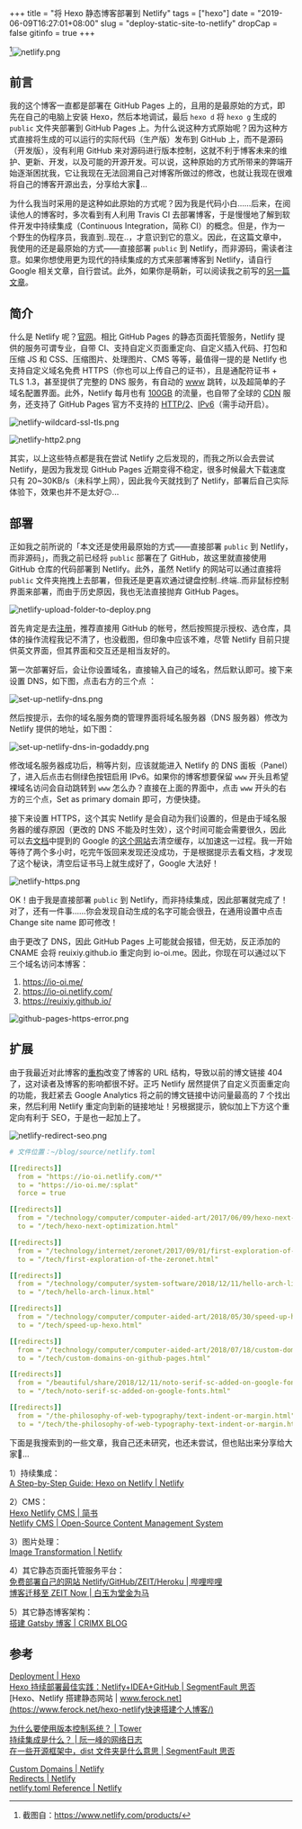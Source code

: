 +++
title = "将 Hexo 静态博客部署到 Netlify"
tags = ["hexo"]
date = "2019-06-09T16:27:01+08:00"
slug = "deploy-static-site-to-netlify"
dropCap = false
gitinfo = true
+++

[^1]![netlify.png](/images/netlify.png "开箱即用的 Netlify")

## 前言

我的这个博客一直都是部署在 GitHub Pages 上的，且用的是最原始的方式，即先在自己的电脑上安装 Hexo，然后本地调试，最后 `hexo d` 将 `hexo g` 生成的 `public` 文件夹部署到 GitHub Pages 上。为什么说这种方式原始呢？因为这种方式直接将生成的可以运行的实际代码（生产版）发布到 GitHub 上，而不是源码（开发版），没有利用 GitHub 来对源码进行版本控制，这就不利于博客未来的维护、更新、开发，以及可能的开源开发。可以说，这种原始的方式所带来的弊端开始逐渐困扰我，它让我现在无法回溯自己对博客所做过的修改，也就让我现在很难将自己的博客开源出去，分享给大家🤕...

为什么我当时采用的是这种如此原始的方式呢？因为我是代码小白……后来，在阅读他人的博客时，多次看到有人利用 Travis CI 去部署博客，于是慢慢地了解到软件开发中持续集成（Continuous Integration，简称 CI）的概念。但是，作为一个野生的伪程序员，我直到..现在..，才意识到它的意义。因此，在这篇文章中，我使用的还是最原始的方式——直接部署 `public` 到 Netlify，而非源码，需读者注意。如果你想使用更为现代的持续集成的方式来部署博客到 Netlify，请自行 Google 相关文章，自行尝试。此外，如果你是萌新，可以阅读我之前写的[另一篇文章](/tech/hexo-next-optimization/)。

## 简介

什么是 Netlify 呢？[官网](https://www.netlify.com/)。相比 GitHub Pages 的静态页面托管服务，Netlify 提供的服务可谓专业，自带 CI、支持自定义页面重定向、自定义插入代码、打包和压缩 JS 和 CSS、压缩图片、处理图片、CMS 等等，最值得一提的是 Netlify 也支持自定义域名免费 HTTPS（你也可以上传自己的证书），且是通配符证书 + TLS 1.3，甚至提供了完整的 DNS 服务，有自动的 [www](https://www.netlify.com/docs/custom-domains/#domain-redirects) 跳转，以及超简单的子域名配置界面。此外，Netlify 每月也有 [100GB](https://www.netlify.com/pricing/) 的流量，也自带了全球的 [CDN](https://www.netlify.com/blog/2016/04/15/make-your-site-faster-with-netlifys-intelligent-cdn/) 服务，还支持了 GitHub Pages 官方不支持的 [HTTP/2](https://www.netlify.com/blog/2015/10/20/netlify-news-no.-6/)、[IPv6](https://www.netlify.com/blog/2018/11/26/announcing-ipv6-support-on-the-netlify-application-delivery-network/)（需手动开启）。

![netlify-wildcard-ssl-tls.png](/images/netlify-wildcard-ssl-tls.png "通配符证书 + TLS 1.3")

![netlify-http2.png](/images/netlify-http2.png "HTTP/2")

其实，以上这些特点都是我在尝试 Netlify 之后发现的，而我之所以会去尝试 Netlify，是因为我发现 GitHub Pages 近期变得不稳定，很多时候最大下载速度只有 20~30KB/s（未科学上网），因此我今天就找到了 Netlify，部署后自己实际体验下，效果也并不是太好🙃...

## 部署

正如我之前所说的「本文还是使用最原始的方式——直接部署 `public` 到 Netlify，而非源码」，而我之前已经将 `public` 部署在了 GitHub，故这里就直接使用 GitHub 仓库的代码部署到 Netlify。此外，虽然 Netlify 的网站可以通过直接将 `public` 文件夹拖拽上去部署，但我还是更喜欢通过键盘控制..终端..而非鼠标控制界面来部署，而由于历史原因，我也无法直接抛弃 GitHub Pages。

![netlify-upload-folder-to-deploy.png](/images/netlify-upload-folder-to-deploy.png "Netlify 可直接拖拽文件部署")

首先肯定是去[注册](https://app.netlify.com/signup/)，推荐直接用 GitHub 的帐号，然后按照提示授权、选仓库，具体的操作流程我记不清了，也没截图，但印象中应该不难，尽管 Netlify 目前只提供英文界面，但其界面和交互还是相当友好的。

第一次部署好后，会让你设置域名，直接输入自己的域名，然后默认即可。接下来设置 DNS，如下图，点击右方的三个点 ：

![set-up-netlify-dns.png](/images/set-up-netlify-dns.png "Set up Netlify DNS")

然后按提示，去你的域名服务商的管理界面将域名服务器（DNS 服务器）修改为 Netlify 提供的地址，如下图：

![set-up-netlify-dns-in-godaddy.png](/images/set-up-netlify-dns-in-godaddy.png "GoDaddy 截图")

修改域名服务器成功后，稍等片刻，应该就能进入 Netlify 的 DNS 面板（Panel）了，进入后点击右侧绿色按钮启用 IPv6。如果你的博客想要保留 `www` 开头且希望裸域名访问会自动跳转到 `www` 怎么办？直接在上面的界面中，点击 `www` 开头的右方的三个点，Set as primary domain 即可，方便快捷。

接下来设置 HTTPS，这个其实 Netlify 是会自动为我们设置的，但是由于域名服务器的缓存原因（更改的 DNS 不能及时生效），这个时间可能会需要很久，因此可以去[文档](https://www.netlify.com/docs/ssl/#troubleshooting)中提到的 Google 的[这个网站](https://developers.google.com/speed/public-dns/cache)去清空缓存，以加速这一过程。我一开始等待了两个多小时，吃完午饭回来发现还没成功，于是根据提示去看文档，才发现了这个秘诀，清空后证书马上就生成好了，Google 大法好！

![netlify-https.png](/images/netlify-https.png "HTTPS")

OK！由于我是直接部署 `public` 到 Netlify，而非持续集成，因此部署就完成了！对了，还有一件事……你会发现自动生成的名字可能会很丑，在通用设置中点击 Change site name 即可修改！

由于更改了 DNS，因此 GitHub Pages 上可能就会报错，但无妨，反正添加的 CNAME 会将 reuixiy.github.io 重定向到 io-oi.me。因此，你现在可以通过以下三个域名访问本博客：

1. https://io-oi.me/
2. https://io-oi.netlify.com/
3. https://reuixiy.github.io/

![github-pages-https-error.png](/images/github-pages-https-error.png "GitHub Pages 报错")

## 扩展

由于我最近对此博客的[重构](/tech/redesign-this-blog-under-minimalism/)改变了博客的 URL 结构，导致以前的博文链接 404 了，这对读者及博客的影响都很不好。正巧 Netlify 居然提供了自定义页面重定向的功能，我赶紧去 Google Analytics 将之前的博文链接中访问量最高的 7 个找出来，然后利用 Netlify 重定向到新的链接地址！另根据提示，貌似加上下方这个重定向有利于 SEO，于是也一起加上了。

![netlify-redirect-seo.png](/images/netlify-redirect-seo.png "提示信息")

```yml
# 文件位置：~/blog/source/netlify.toml

[[redirects]]
  from = "https://io-oi.netlify.com/*"
  to = "https://io-oi.me/:splat"
  force = true

[[redirects]]
  from = "/technology/computer/computer-aided-art/2017/06/09/hexo-next-optimization.html"
  to = "/tech/hexo-next-optimization.html"

[[redirects]]
  from = "/technology/internet/zeronet/2017/09/01/first-exploration-of-the-zeronet.html"
  to = "/tech/first-exploration-of-the-zeronet.html"

[[redirects]]
  from = "/technology/computer/system-software/2018/12/11/hello-arch-linux.html"
  to = "/tech/hello-arch-linux.html"

[[redirects]]
  from = "/technology/computer/computer-aided-art/2018/05/30/speed-up-hexo.html"
  to = "/tech/speed-up-hexo.html"

[[redirects]]
  from = "/technology/computer/computer-aided-art/2018/07/18/custom-domains-on-github-pages.html"
  to = "/tech/custom-domains-on-github-pages.html"

[[redirects]]
  from = "/beautiful/share/2018/12/11/noto-serif-sc-added-on-google-fonts.html"
  to = "/tech/noto-serif-sc-added-on-google-fonts.html"

[[redirects]]
  from = "/the-philosophy-of-web-typography/text-indent-or-margin.html"
  to = "/tech/the-philosophy-of-web-typography-text-indent-or-margin.html"
```

 

下面是我搜索到的一些文章，我自己还未研究，也还未尝试，但也贴出来分享给大家🤪...

1）持续集成：  
[A Step-by-Step Guide: Hexo on Netlify | Netlify](https://www.netlify.com/blog/2015/10/26/a-step-by-step-guide-hexo-on-netlify/)

2）CMS：  
[Hexo Netlify CMS | 简书](https://www.jianshu.com/p/817f0c55d534)  
[Netlify CMS | Open-Source Content Management System](https://www.netlifycms.org/)

3）图片处理：  
[Image Transformation | Netlify](https://www.netlify.com/docs/image-transformation/)

4）其它静态页面托管服务平台：  
[免费部署自己的网站 Netlify/GitHub/ZEIT/Heroku | 哔哩哔哩](https://www.bilibili.com/video/av51846868/)  
[博客迁移至 ZEIT Now | 白玉为堂金为马](https://www.noddl.me/2019/03/28/blog-migrate/)

5）其它静态博客架构：  
[搭建 Gatsby 博客 | CRIMX BLOG](https://blog.crimx.com/archives?search=%23Gatsby)

## 参考

[Deployment | Hexo](https://hexo.io/docs/one-command-deployment#Netlify)  
[Hexo 持续部署最佳实践：Netlify+IDEA+GitHub | SegmentFault 思否](https://segmentfault.com/a/1190000017472270)  
[Hexo、Netlify 搭建静态网站 | www.ferock.net](https://www.ferock.net/hexo-netlify快速搭建个人博客/)

[为什么要使用版本控制系统？ | Tower](https://www.git-tower.com/learn/git/ebook/cn/command-line/basics/why-use-version-control)  
[持续集成是什么？ | 阮一峰的网络日志](http://www.ruanyifeng.com/blog/2015/09/continuous-integration.html)  
[在一些开源框架中，dist 文件夹是什么意思 | SegmentFault 思否](https://segmentfault.com/q/1010000002712805)

[Custom Domains | Netlify](https://www.netlify.com/docs/custom-domains/)  
[Redirects | Netlify](https://www.netlify.com/docs/redirects/)  
[netlify.toml Reference | Netlify](https://www.netlify.com/docs/netlify-toml-reference/)

 

[^1]: 截图自：https://www.netlify.com/products/
